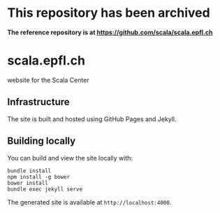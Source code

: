 # This repository has been archived

**The reference repository is at https://github.com/scala/scala.epfl.ch**

# scala.epfl.ch

website for the Scala Center

## Infrastructure

The site is built and hosted using GitHub Pages and Jekyll.

## Building locally

You can build and view the site locally with:

    bundle install
    npm install -g bower
    bower install
    bundle exec jekyll serve

The generated site is available at `http://localhost:4000`.
